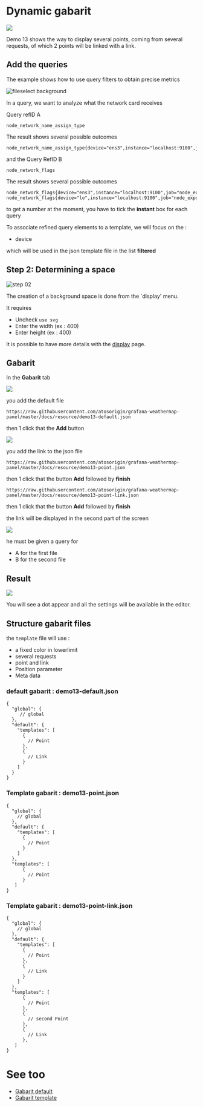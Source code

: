 # Dynamic gabarit

[![](../../screenshots/other/Go-back.png)](README.md)

Demo 13 shows the way to display several points, coming from several requests, of which 2 points will be linked with a link.

## Add the queries

The example shows how to use query filters to obtain precise metrics

![fileselect background](../../screenshots/demo/tutorial13/query.png)

In a query, we want to analyze what the network card receives

Query refID A

```
node_network_name_assign_type

```

The result shows several possible outcomes

```
node_network_name_assign_type{device="ens3",instance="localhost:9100",job="node_exporter"}

```

and the Query RefID B

```
node_network_flags
```

The result shows several possible outcomes

```
node_network_flags{device="ens3",instance="localhost:9100",job="node_exporter"}
node_network_flags{device="lo",instance="localhost:9100",job="node_exporter"}

```

to get a number at the moment, you have to tick the **instant** box for each query

To associate refined query elements to a template, we will focus on the :

- device

which will be used in the json template file in the list **filtered**

## Step 2: Determining a space

![step 02](../../screenshots/demo/tutorial13/display.png)

The creation of a background space is done from the `display' menu.

It requires

- Uncheck `use svg`
- Enter the width (ex : 400)
- Enter height (ex : 400)

It is possible to have more details with the [display](../editor/display.md) page.

## Gabarit

In the **Gabarit** tab

![](../../screenshots/demo/tutorial13/demo13-0.png)

you add the default file

```
https://raw.githubusercontent.com/atosorigin/grafana-weathermap-panel/master/docs/resource/demo13-default.json

```

then 1 click that the **Add** button

![](../../screenshots/demo/tutorial13/demo13-1.png)

you add the link to the json file

```
https://raw.githubusercontent.com/atosorigin/grafana-weathermap-panel/master/docs/resource/demo13-point.json

```

then 1 click that the button **Add** followed by **finish**

```
https://raw.githubusercontent.com/atosorigin/grafana-weathermap-panel/master/docs/resource/demo13-point-link.json

```

then 1 click that the button **Add** followed by **finish**

the link will be displayed in the second part of the screen

![](../../screenshots/demo/tutorial13/demo13-2.png)

he must be given a query for

- A for the first file
- B for the second file



## Result

![](../../screenshots/demo/tutorial13/result.png)

You will see a dot appear and all the settings will be available in the editor.

## Structure gabarit files

the `template` file will use : 

 - a fixed color in lowerlimit
 - several requests
 - point and link
 - Position parameter
 - Meta data
 
 
### default gabarit : demo13-default.json

```
{
  "global": {
     // global
  },
  "default": {
    "templates": [
      {
        // Point
      },
      {
        // Link
      }
    ]
  }
}

```

### Template gabarit : demo13-point.json

```
{
  "global": {
    // global
  },
  "default": {
    "templates": [
      {
        // Point
      }
    ]
  },
  "templates": [
      {
        // Point
      }
   ]
}

```

### Template gabarit : demo13-point-link.json

```
{
  "global": {
    // global
  },
  "default": {
    "templates": [
      {
        // Point
      },
      {
        // Link
      }
    ]
  },
  "templates": [
      {
        // Point
      },
      {
        // second Point
      },
      {
        // Link
      },
   ]
}

```

# See too

- [Gabarit default](../appendix/gabarit-default.md)
- [Gabarit template](../appendix/gabarit-template.md)
